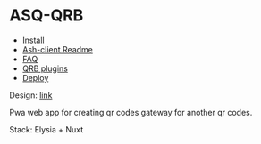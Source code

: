# ASQ-QRB

- [Install](./docs/init.md)
- [Ash-client Readme](./apps/ash-client/README.md)
- [FAQ](./docs/faq.md)
- [QRB plugins](./docs/qrb_plugins.md)
- [Deploy](./docs/ci.md)

Design: [link](https://www.figma.com/design/EDAyhSC98EmXEpUjpPQe5L/Design-file?node-id=2404-360&m=dev&t=9IOthQPua4YNiK1L-1)

Pwa web app for creating qr codes gateway
for another qr codes.

Stack: Elysia + Nuxt
